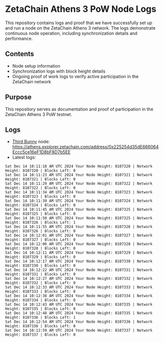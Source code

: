 # ZetaChain Athens 3 PoW Node Logs
This repository contains logs and proof that we have successfully set up and run a node on the ZetaChain Athens 3 network. The logs demonstrate continuous node operation, including synchronization details and performance.

## Contents
- Node setup information
- Synchronization logs with block height details
- Ongoing proof of work logs to verify active participation in the ZetaChain network

## Purpose
This repository serves as documentation and proof of participation in the ZetaChain Athens 3 PoW testnet.

## Logs

- [Third Bunny](https://thirdbunny.xyz/) node: https://athens.explorer.zetachain.com/address/0x225254d35dE666064Eccc5ce16eF1D8bF8D7b5EE
- Latest logs:
```
Sat Dec 14 10:11:18 AM UTC 2024 Your Node Height: 8107320 | Network Height: 8107320 | Blocks Left: 0
Sat Dec 14 10:11:23 AM UTC 2024 Your Node Height: 8107321 | Network Height: 8107321 | Blocks Left: 0
Sat Dec 14 10:11:29 AM UTC 2024 Your Node Height: 8107322 | Network Height: 8107322 | Blocks Left: 0
Sat Dec 14 10:11:34 AM UTC 2024 Your Node Height: 8107323 | Network Height: 8107323 | Blocks Left: 0
Sat Dec 14 10:11:39 AM UTC 2024 Your Node Height: 8107324 | Network Height: 8107324 | Blocks Left: 0
Sat Dec 14 10:11:45 AM UTC 2024 Your Node Height: 8107325 | Network Height: 8107325 | Blocks Left: 0
Sat Dec 14 10:11:50 AM UTC 2024 Your Node Height: 8107325 | Network Height: 8107326 | Blocks Left: 1
Sat Dec 14 10:11:55 AM UTC 2024 Your Node Height: 8107326 | Network Height: 8107326 | Blocks Left: 0
Sat Dec 14 10:12:01 AM UTC 2024 Your Node Height: 8107327 | Network Height: 8107327 | Blocks Left: 0
Sat Dec 14 10:12:06 AM UTC 2024 Your Node Height: 8107328 | Network Height: 8107328 | Blocks Left: 0
Sat Dec 14 10:12:11 AM UTC 2024 Your Node Height: 8107329 | Network Height: 8107329 | Blocks Left: 0
Sat Dec 14 10:12:17 AM UTC 2024 Your Node Height: 8107330 | Network Height: 8107330 | Blocks Left: 0
Sat Dec 14 10:12:22 AM UTC 2024 Your Node Height: 8107331 | Network Height: 8107331 | Blocks Left: 0
Sat Dec 14 10:12:27 AM UTC 2024 Your Node Height: 8107332 | Network Height: 8107332 | Blocks Left: 0
Sat Dec 14 10:12:33 AM UTC 2024 Your Node Height: 8107333 | Network Height: 8107333 | Blocks Left: 0
Sat Dec 14 10:12:38 AM UTC 2024 Your Node Height: 8107334 | Network Height: 8107334 | Blocks Left: 0
Sat Dec 14 10:12:43 AM UTC 2024 Your Node Height: 8107335 | Network Height: 8107335 | Blocks Left: 0
Sat Dec 14 10:12:48 AM UTC 2024 Your Node Height: 8107335 | Network Height: 8107336 | Blocks Left: 1
Sat Dec 14 10:12:54 AM UTC 2024 Your Node Height: 8107336 | Network Height: 8107336 | Blocks Left: 0
Sat Dec 14 10:12:59 AM UTC 2024 Your Node Height: 8107337 | Network Height: 8107337 | Blocks Left: 0
```
